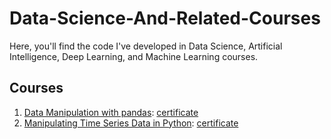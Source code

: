 # Data-Science-And-Related-Courses
Here, you'll find the code I've developed in Data Science, Artificial Intelligence, Deep Learning, and Machine Learning courses.

## Courses
1. [Data Manipulation with pandas](/Data%20Manipulation%20with%20pandas/): [certificate](https://www.datacamp.com/statement-of-accomplishment/course/b08fcc9fbc841441232bd7e042515b036914ec2a)
2. [Manipulating Time Series Data in Python](/Manipulating%20Time%20Series%20Data%20in%20Python/): [certificate](https://www.datacamp.com/statement-of-accomplishment/course/98988aa8805e7356f60890e35639c2f7b8f1a19e)
